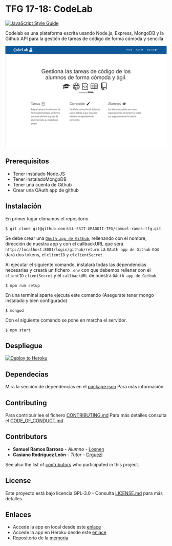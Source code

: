 # TFG 17-18: CodeLab

[![JavaScript Style Guide](https://cdn.rawgit.com/standard/standard/master/badge.svg)](https://github.com/standard/standard)

Codelab es una plataforma escrita usando Node.js, Express, MongoDB y la Github API para la gestión de tareas de código de forma cómoda y sencilla

![landing](./public/images/captura.png)


## Prerequisitos

* Tener instalado Node.JS
* Tener instaladoMongoDB
* Tener una cuenta de Github
* Crear una OAuth app de github

## Instalación

En primer lugar clonamos el repositorio

```shell
$ git clone git@github.com:ULL-ESIT-GRADOII-TFG/samuel-ramos-tfg.git
```

Se debe crear una [`OAuth app de Github`](https://github.com/settings/applications/new), rellenando con el nombre, dirección de nuestra app y con el callbackURL que será `http://localhost:8081/login/github/return` La `OAuth app de Github` nos dará dos tokens, el `clientID` y el `clientSecret`.

Al ejecutar el siguiente comando, instalará todas las dependencias necesarias y creará un fichero `.env` con que debemos rellenar con el `clientID` `clientSecret` y el `callbackURL` de nuestra  `OAuth app de Github`.

```shell
$ npm run setup
```

En una terminal aparte ejecuta este comando (Asegurate tener mongo instalado y bien configurado)

```shell
$ mongod
```

Con el siguiente comando se pone en marcha el servidor.

```shell
$ npm start
```

## Despliegue

[![Deploy to Heroku](https://www.herokucdn.com/deploy/button.png)](https://heroku.com/deploy)

## Dependecias

Mira la sección de dependencias en el [package.json](https://github.com/ULL-ESIT-GRADOII-TFG/samuel-ramos-tfg/blob/master/package.json) Para más información

## Contributing

Para contribuir lee el fichero [CONTRIBUTING.md](https://gist.github.com/PurpleBooth/b24679402957c63ec426) Para más detalles consulta el [CODE_OF_CONDUCT.md](https://github.com/ULL-ESIT-GRADOII-TFG/samuel-ramos-tfg/blob/master/CODE_OF_CONDUCT.md)

## Contributors

* **Samuel Ramos Barroso** - *Alumno* - [Losnen](https://github.com/Losnen)
* **Casiano Rodríguez León** - *Tutor* - [Crguezl](https://github.com/crguezl)

See also the list of [contributors](https://github.com/your/project/contributors) who participated in this project.

## License

Este proyecto está bajo licencia GPL-3.0 - Consulta [LICENSE.md](https://github.com/ULL-ESIT-GRADOII-TFG/samuel-ramos-tfg/blob/master/LICENSE) para más detalles

## Enlaces

* Accede la app en local desde este [enlace](http://localhost:8081/)
* Accede la app en Heroku desde este [enlace](https://codelab-tfg1718.herokuapp.com/)
* Repositorio de la [memoria](https://github.com/Losnen/memoria-tfg)